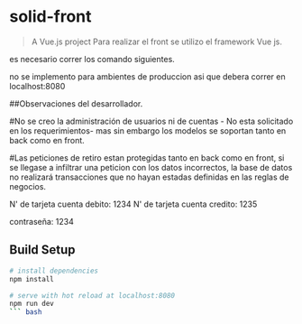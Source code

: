 
# solid-front

> A Vue.js project
Para realizar el front se utilizo el framework Vue js.

es necesario correr los comando siguientes.

no se implemento para ambientes de produccion asi que debera correr en localhost:8080

##Observaciones del desarrollador.

#No se creo la administración de usuarios ni de cuentas - No esta solicitado en los requerimientos- mas sin embargo los modelos se soportan tanto en back como en front.

#Las peticiones de retiro estan protegidas tanto en back como en front, si se llegase a infiltrar una peticion con los datos incorrectos, la base de datos no realizará transacciones que no hayan estadas definidas en las reglas de negocios.

N' de tarjeta cuenta debito: 1234
N' de tarjeta cuenta credito: 1235

contraseña: 1234
 
 

## Build Setup

``` bash
# install dependencies
npm install

# serve with hot reload at localhost:8080
npm run dev
``` bash
